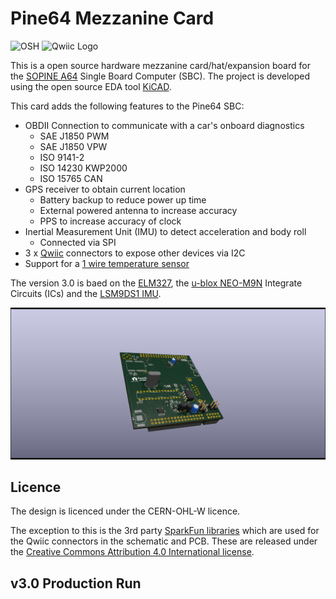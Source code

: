# Pine64 Mezzanine Card

![OSH](https://i1.wp.com/www.oshwa.org/wp-content/uploads/2014/03/oshw-logo-100-px.png "Open Source Hardware Logo")
<img src="https://cdn.sparkfun.com/assets/custom_pages/2/7/2/qwiic-logo-registered.jpg" alt="Qwiic Logo" width="200"/>

This is a open source hardware mezzanine card/hat/expansion board for the [SOPINE A64](https://www.pine64.org/sopine/) Single Board Computer (SBC). The project is developed using the open source EDA tool [KiCAD](http://kicad-pcb.org/).

This card adds the following features to the Pine64 SBC:

* OBDII Connection to communicate with a car's onboard diagnostics
  * SAE J1850 PWM
  * SAE J1850 VPW
  * ISO 9141-2
  * ISO 14230 KWP2000
  * ISO 15765 CAN
* GPS receiver to obtain current location
  * Battery backup to reduce power up time
  * External powered antenna to increase accuracy
  * PPS to increase accuracy of clock
* Inertial Measurement Unit (IMU) to detect acceleration and body roll
  * Connected via SPI
* 3 x [Qwiic](https://www.sparkfun.com/qwiic) connectors to expose other devices via I2C
* Support for a [1 wire temperature sensor](https://www.sparkfun.com/products/11050)

The version 3.0 is baed on the [ELM327](https://www.elmelectronics.com/ic/elm327/), the [u-blox NEO-M9N](https://www.u-blox.com/en/product/neo-m9n-module) Integrate Circuits (ICs) and the [LSM9DS1 IMU](https://www.st.com/en/mems-and-sensors/lsm9ds1.html).

![DashSight Mezzanine Card v3.0 Render](https://github.com/DashSight/Pine64-Mezzanine-Card/blob/master/PCB-Fabrication/v3.0/Photos/PCB-Render-3.png "DashSight Mezzanine Card v3.0 Render")

## Licence

The design is licenced under the CERN-OHL-W licence.

The exception to this is the 3rd party [SparkFun libraries](https://github.com/sparkfun/SparkFun-KiCad-Libraries) which are used for the Qwiic connectors in the schematic and PCB. These are released under the [Creative Commons Attribution 4.0 International license](https://creativecommons.org/licenses/by/4.0/).

## v3.0 Production Run

